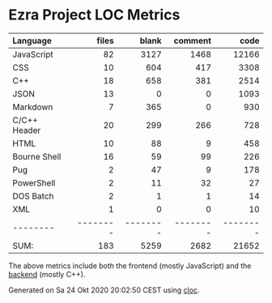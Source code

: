 # Ezra Project LOC Metrics

Language|files|blank|comment|code
:-------|-------:|-------:|-------:|-------:
JavaScript|82|3127|1468|12166
CSS|10|604|417|3308
C++|18|658|381|2514
JSON|13|0|0|1093
Markdown|7|365|0|930
C/C++ Header|20|299|266|728
HTML|10|88|9|458
Bourne Shell|16|59|99|226
Pug|2|47|9|178
PowerShell|2|11|32|27
DOS Batch|2|1|1|14
XML|1|0|0|10
--------|--------|--------|--------|--------
SUM:|183|5259|2682|21652

The above metrics include both the frontend (mostly JavaScript) and the [backend](https://github.com/tobias-klein/node-sword-interface) (mostly C++).

Generated on Sa 24 Okt 2020 20:02:50 CEST using [cloc](https://github.com/AlDanial/cloc).